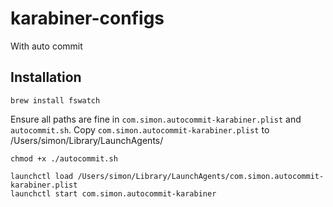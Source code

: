 # karabiner-configs
With auto commit

## Installation

```shell
brew install fswatch
```

Ensure all paths are fine in `com.simon.autocommit-karabiner.plist` and `autocommit.sh`.
Copy `com.simon.autocommit-karabiner.plist` to /Users/simon/Library/LaunchAgents/

```shell
chmod +x ./autocommit.sh
```

```shell
launchctl load /Users/simon/Library/LaunchAgents/com.simon.autocommit-karabiner.plist
launchctl start com.simon.autocommit-karabiner
```

